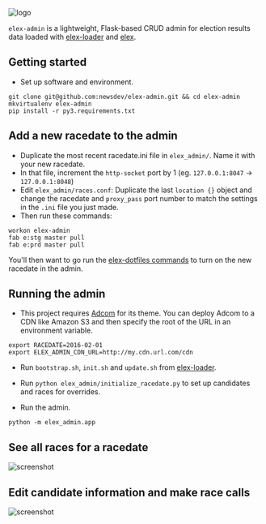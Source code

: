 ![logo](https://cloud.githubusercontent.com/assets/109988/12101478/fb48694c-b302-11e5-8ff5-0a607bf7c848.png)

`elex-admin` is a lightweight, Flask-based CRUD admin for election results data loaded with [elex-loader](https://github.com/newsdev/elex-loader) and [elex](https://github.com/newsdev/elex).

## Getting started
* Set up software and environment.
```
git clone git@github.com:newsdev/elex-admin.git && cd elex-admin
mkvirtualenv elex-admin
pip install -r py3.requirements.txt
```
## Add a new racedate to the admin
* Duplicate the most recent racedate.ini file in `elex_admin/`. Name it with your new racedate.
* In that file, increment the `http-socket` port by 1 (eg. `127.0.0.1:8047` -> `127.0.0.1:8048`)
* Edit `elex_admin/races.conf`: Duplicate the last `location {}` object and change the racedate and `proxy_pass` port number to match the settings in the `.ini` file you just made.
* Then run these commands:
```
workon elex-admin
fab e:stg master pull
fab e:prd master pull
```
You'll then want to go run the [elex-dotfiles commands](https://github.com/newsdev/elex-dotfiles#setting-up-a-server-for-a-new-election-night) to turn on the new racedate in the admin.

## Running the admin
* This project requires [Adcom](https://github.com/newsdev/adcom) for its theme. You can deploy Adcom to a CDN like Amazon S3 and then specify the root of the URL in an environment variable.
```
export RACEDATE=2016-02-01
export ELEX_ADMIN_CDN_URL=http://my.cdn.url.com/cdn
```

* Run `bootstrap.sh`, `init.sh` and `update.sh` from [elex-loader](https://github.com/newsdev/elex-loader).

* Run `python elex_admin/initialize_racedate.py` to set up candidates and races for overrides.

* Run the admin.
```
python -m elex_admin.app
```
## See all races for a racedate
![screenshot](https://cloud.githubusercontent.com/assets/109988/13506676/3c69d384-e14d-11e5-898e-e2b91ba1c38d.png)

## Edit candidate information and make race calls
![screenshot](https://cloud.githubusercontent.com/assets/109988/13506720/7f125e5e-e14d-11e5-930b-d6f66008f300.png)
